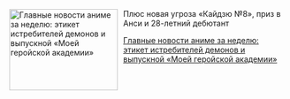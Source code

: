 <!--2025-06-21 11:45:54-->
<div class="yb">
  <div class="rss kino_kino"><a href="https://www.kino-teatr.ru/kino/news/y2025/6-21/38069/" title="Главные новости аниме за неделю: этикет истребителей демонов и выпускной «Моей геройской академии»"><img src="https://www.kino-teatr.ru/news/9/6/38069/poster.jpg" width="196" height="147" align="left" hspace="5" style="margin: 0px 10px 0px 5px" alt="Главные новости аниме за неделю: этикет истребителей демонов и выпускной «Моей геройской академии»"/></a>Плюс новая угроза «Кайдзю №8», приз в Анси и 28-летний дебютант <p class="titl"><a href="https://www.kino-teatr.ru/kino/news/y2025/6-21/38069/">Главные новости аниме за неделю: этикет истребителей демонов и выпускной «Моей геройской академии»</a></p></div>
</div>
